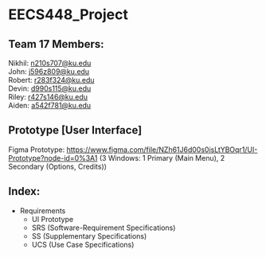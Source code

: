 # EECS448_Project

## Team 17 Members:
Nikhil: n210s707@ku.edu <br />
John: j596z809@ku.edu <br />
Robert: r283f324@ku.edu <br />
Devin: d990s115@ku.edu <br />
Riley: r427s146@ku.edu <br />
Aiden: a542f781@ku.edu <br />

## Prototype [User Interface]
Figma Prototype: https://www.figma.com/file/NZh61J6d00s0isLtYBOqr1/UI-Prototype?node-id=0%3A1
(3 Windows: 1 Primary (Main Menu), 2 Secondary (Options, Credits))

## Index: 
- Requirements <br />
  - UI Prototype <br />
  - SRS (Software-Requirement Specifications) <br />
  - SS (Supplementary Specifications) <br />
  - UCS (Use Case Specifications) <br />
